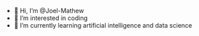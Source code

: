 - 👋 Hi, I’m @Joel-Mathew
- 👀 I’m interested in  coding 
- 🌱 I’m currently learning artificial intelligence and data science


<!---
Joel-Mathew/Joel-Mathew is a ✨ special ✨ repository because its `README.md` (this file) appears on your GitHub profile.
You can click the Preview link to take a look at your changes.
--->
